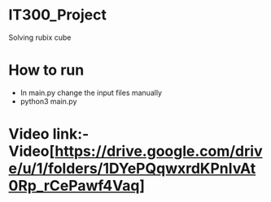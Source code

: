 # IT300_Project

Solving rubix cube

# How to run

- In main.py change the input files manually
- python3 main.py

# Video link:-Video[https://drive.google.com/drive/u/1/folders/1DYePQqwxrdKPnIvAt0Rp_rCePawf4Vaq]
